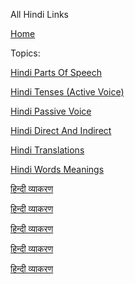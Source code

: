 All Hindi Links


[Home](all-files-links.md)



Topics: 


   [Hindi Parts Of Speech](hindi-parts-of-speech.md)
   
   [Hindi Tenses (Active Voice)](hindi-tenses.md)
   
   [Hindi Passive Voice](hindi-passive-voice.md)
   
   [Hindi Direct And Indirect](hindi-direct-indirect.md)
   
   [Hindi Translations](hindi-translations.md)
   
   [Hindi Words Meanings](hindi-words-meaning.md)
   
   [हिन्दी व्याकरण]()
   
   [हिन्दी व्याकरण]()
   
   [हिन्दी व्याकरण]()
   
   [हिन्दी व्याकरण]()
   
   [हिन्दी व्याकरण]()
   
